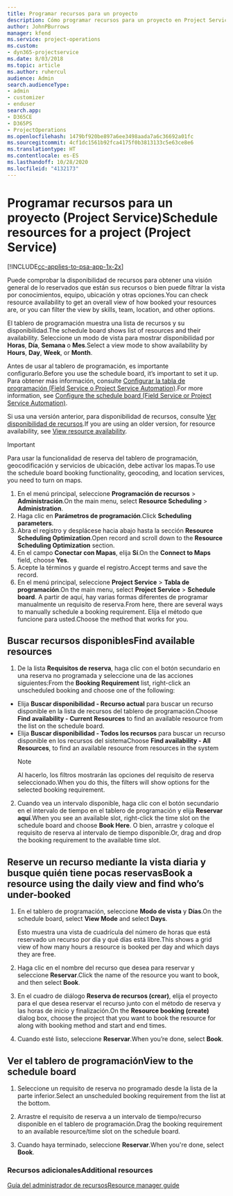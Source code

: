 ```yaml
---
title: Programar recursos para un proyecto
description: Cómo programar recursos para un proyecto en Project Service
author: JohnPBurrows
manager: kfend
ms.service: project-operations
ms.custom:
- dyn365-projectservice
ms.date: 8/03/2018
ms.topic: article
ms.author: ruhercul
audience: Admin
search.audienceType:
- admin
- customizer
- enduser
search.app:
- D365CE
- D365PS
- ProjectOperations
ms.openlocfilehash: 1479bf920be897a6ee3498aada7a6c36692a01fc
ms.sourcegitcommit: 4cf1dc1561b92fca4175f0b3813133c5e63ce8e6
ms.translationtype: HT
ms.contentlocale: es-ES
ms.lasthandoff: 10/28/2020
ms.locfileid: "4132173"
---
```

# <a name="schedule-resources-for-a-project-project-service"></a><span data-ttu-id="19860-103">Programar recursos para un proyecto (Project Service)</span><span class="sxs-lookup"><span data-stu-id="19860-103">Schedule resources for a project (Project Service)</span></span>

[!INCLUDE[cc-applies-to-psa-app-1x-2x](../includes/cc-applies-to-psa-app-1x-2x.md)]

<span data-ttu-id="19860-104">Puede comprobar la disponibilidad de recursos para obtener una visión general de lo reservados que están sus recursos o bien puede filtrar la vista por conocimientos, equipo, ubicación y otras opciones.</span><span class="sxs-lookup"><span data-stu-id="19860-104">You can check resource availability to get an overall view of how booked your resources are, or you can filter the view by skills, team, location, and other options.</span></span>  
  
<span data-ttu-id="19860-105">El tablero de programación muestra una lista de recursos y su disponibilidad.</span><span class="sxs-lookup"><span data-stu-id="19860-105">The schedule board shows list of resources and their availability.</span></span> <span data-ttu-id="19860-106">Seleccione un modo de vista para mostrar disponibilidad por **Horas**, **Día**, **Semana** o **Mes**.</span><span class="sxs-lookup"><span data-stu-id="19860-106">Select a view mode to show availability by **Hours**, **Day**, **Week**, or **Month**.</span></span>  
  
<span data-ttu-id="19860-107">Antes de usar al tablero de programación, es importante configurarlo.</span><span class="sxs-lookup"><span data-stu-id="19860-107">Before you use the schedule board, it’s important to set it up.</span></span> <span data-ttu-id="19860-108">Para obtener más información, consulte [Configurar la tabla de programación (Field Service o Project Service Automation)](https://docs.microsoft.com/dynamics365/field-service/configure-schedule-board).</span><span class="sxs-lookup"><span data-stu-id="19860-108">For more information, see [Configure the schedule board (Field Service or Project Service Automation)](https://docs.microsoft.com/dynamics365/field-service/configure-schedule-board).</span></span>
  
<span data-ttu-id="19860-109">Si usa una versión anterior, para disponibilidad de recursos, consulte [Ver disponibilidad de recursos](../psa/view-resource-availability.md).</span><span class="sxs-lookup"><span data-stu-id="19860-109">If you are using an older version, for resource availability, see [View resource availability](../psa/view-resource-availability.md).</span></span>  

> [!IMPORTANT]
>  <span data-ttu-id="19860-110">Para usar la funcionalidad de reserva del tablero de programación, geocodificación y servicios de ubicación, debe activar los mapas.</span><span class="sxs-lookup"><span data-stu-id="19860-110">To use the schedule board booking functionality, geocoding, and location services, you need to turn on maps.</span></span>  
> 
> 1. <span data-ttu-id="19860-111">En el menú principal, seleccione **Programación de recursos** > **Administración**.</span><span class="sxs-lookup"><span data-stu-id="19860-111">On the main menu, select **Resource Scheduling** > **Administration**.</span></span>  
> 2. <span data-ttu-id="19860-112">Haga clic en **Parámetros de programación**.</span><span class="sxs-lookup"><span data-stu-id="19860-112">Click **Scheduling parameters**.</span></span>  
> 3. <span data-ttu-id="19860-113">Abra el registro y desplácese hacia abajo hasta la sección **Resource Scheduling Optimization**.</span><span class="sxs-lookup"><span data-stu-id="19860-113">Open record and scroll down to the **Resource Scheduling Optimization** section.</span></span>  
> 4. <span data-ttu-id="19860-114">En el campo **Conectar con Mapas**, elija **Sí**.</span><span class="sxs-lookup"><span data-stu-id="19860-114">On the **Connect to Maps** field, choose **Yes**.</span></span>  
> 5. <span data-ttu-id="19860-115">Acepte la términos y guarde el registro.</span><span class="sxs-lookup"><span data-stu-id="19860-115">Accept terms and save the record.</span></span>  
> 6. <span data-ttu-id="19860-116">En el menú principal, seleccione **Project Service** > **Tabla de programación**.</span><span class="sxs-lookup"><span data-stu-id="19860-116">On the main menu, select **Project Service** > **Schedule board**.</span></span> <span data-ttu-id="19860-117">A partir de aquí, hay varias formas diferentes de programar manualmente un requisito de reserva.</span><span class="sxs-lookup"><span data-stu-id="19860-117">From here, there are several ways to manually schedule a booking requirement.</span></span> <span data-ttu-id="19860-118">Elija el método que funcione para usted.</span><span class="sxs-lookup"><span data-stu-id="19860-118">Choose the method that works for you.</span></span>
  
## <a name="find-available-resources"></a><span data-ttu-id="19860-119">Buscar recursos disponibles</span><span class="sxs-lookup"><span data-stu-id="19860-119">Find available resources</span></span>

1.  <span data-ttu-id="19860-120">De la lista **Requisitos de reserva**, haga clic con el botón secundario en una reserva no programada y seleccione una de las acciones siguientes:</span><span class="sxs-lookup"><span data-stu-id="19860-120">From the **Booking Requirement** list, right-click an unscheduled booking and choose one of the following:</span></span>  
  
- <span data-ttu-id="19860-121">Elija **Buscar disponibilidad - Recurso actual** para buscar un recurso disponible en la lista de recursos del tablero de programación.</span><span class="sxs-lookup"><span data-stu-id="19860-121">Choose **Find availability - Current Resources** to find an available resource from the list on the schedule board.</span></span>  
- <span data-ttu-id="19860-122">Elija **Buscar disponibilidad - Todos los recursos** para buscar un recurso disponible en los recursos del sistema</span><span class="sxs-lookup"><span data-stu-id="19860-122">Choose **Find availability - All Resources**, to find an available resource from resources in the system</span></span>  
   > [!NOTE]
   >  <span data-ttu-id="19860-123">Al hacerlo, los filtros mostrarán las opciones del requisito de reserva seleccionado.</span><span class="sxs-lookup"><span data-stu-id="19860-123">When you do this, the filters will show options for the selected booking requirement.</span></span>  
  
2. <span data-ttu-id="19860-124">Cuando vea un intervalo disponible, haga clic con el botón secundario en el intervalo de tiempo en el tablero de programación y elija **Reservar aquí**.</span><span class="sxs-lookup"><span data-stu-id="19860-124">When you see an available slot, right-click the time slot on the schedule board and choose **Book Here**.</span></span> <span data-ttu-id="19860-125">O bien, arrastre y coloque el requisito de reserva al intervalo de tiempo disponible.</span><span class="sxs-lookup"><span data-stu-id="19860-125">Or, drag and drop the booking requirement to the available time slot.</span></span>  
  

## <a name="book-a-resource-using-the-daily-view-and-find-whos-under-booked"></a><span data-ttu-id="19860-126">Reserve un recurso mediante la vista diaria y busque quién tiene pocas reservas</span><span class="sxs-lookup"><span data-stu-id="19860-126">Book a resource using the daily view and find who’s under-booked</span></span>
  
1.  <span data-ttu-id="19860-127">En el tablero de programación, seleccione **Modo de vista** y **Días**.</span><span class="sxs-lookup"><span data-stu-id="19860-127">On the schedule board, select **View Mode** and select **Days**.</span></span>  
  
    <span data-ttu-id="19860-128">Esto muestra una vista de cuadrícula del número de horas que está reservado un recurso por día y qué días está libre.</span><span class="sxs-lookup"><span data-stu-id="19860-128">This shows a grid view of how many hours a resource is booked per day and which days they are free.</span></span>  
  
2.  <span data-ttu-id="19860-129">Haga clic en el nombre del recurso que desea para reservar y seleccione **Reservar**.</span><span class="sxs-lookup"><span data-stu-id="19860-129">Click the name of the resource you want to book, and then select **Book**.</span></span>  
  
3.  <span data-ttu-id="19860-130">En el cuadro de diálogo **Reserva de recursos (crear)**, elija el proyecto para el que desea reservar el recurso junto con el método de reserva y las horas de inicio y finalización.</span><span class="sxs-lookup"><span data-stu-id="19860-130">On the **Resource booking (create)** dialog box, choose the project that you want to book the resource for along with booking method and start and end times.</span></span>  
  
4.  <span data-ttu-id="19860-131">Cuando esté listo, seleccione **Reservar**.</span><span class="sxs-lookup"><span data-stu-id="19860-131">When you’re done, select **Book**.</span></span>  
  
## <a name="view-to-the-schedule-board"></a><span data-ttu-id="19860-132">Ver el tablero de programación</span><span class="sxs-lookup"><span data-stu-id="19860-132">View to the schedule board</span></span>
  
1.  <span data-ttu-id="19860-133">Seleccione un requisito de reserva no programado desde la lista de la parte inferior.</span><span class="sxs-lookup"><span data-stu-id="19860-133">Select an unscheduled booking requirement from the list at the bottom.</span></span>  
  
2.  <span data-ttu-id="19860-134">Arrastre el requisito de reserva a un intervalo de tiempo/recurso disponible en el tablero de programación.</span><span class="sxs-lookup"><span data-stu-id="19860-134">Drag the booking requirement to an available resource/time slot on the schedule board.</span></span>  
  
3.  <span data-ttu-id="19860-135">Cuando haya terminado, seleccione **Reservar**.</span><span class="sxs-lookup"><span data-stu-id="19860-135">When you're done, select **Book**.</span></span>  
  
### <a name="additional-resources"></a><span data-ttu-id="19860-136">Recursos adicionales</span><span class="sxs-lookup"><span data-stu-id="19860-136">Additional resources</span></span>  
 [<span data-ttu-id="19860-137">Guía del administrador de recursos</span><span class="sxs-lookup"><span data-stu-id="19860-137">Resource manager guide</span></span>](../psa/resource-manager-guide.md)
